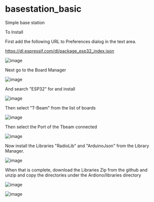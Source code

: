 # basestation_basic
Simple base station

To Install


First add the following URL to Preferences dialog in the text area.

https://dl.espressif.com/dl/package_esp32_index.json

![image](https://user-images.githubusercontent.com/76666447/155700028-118aab0e-2fb5-40c5-a9b8-be6daad6eed6.png)


Next go to the Board Manager

![image](https://user-images.githubusercontent.com/76666447/155700242-e6ea7ef3-7bb9-4f06-aba1-e2dc802f8d7f.png)


And search  "ESP32" for and install

![image](https://user-images.githubusercontent.com/76666447/155700326-f8f554a6-de36-47f0-870c-f5114f88ccab.png)

Then select "T-Beam" from the list of boards

![image](https://user-images.githubusercontent.com/76666447/155700441-fc3c3811-6dc9-43f6-9d44-347b798b3d4a.png)

Then select the Port of the Tbeam connected

![image](https://user-images.githubusercontent.com/76666447/155700744-af65e981-d03b-4432-9a32-7d14d2c4dad3.png)

Now install the Libraries "RadioLib" and "ArduinoJson" from the Library Manager.

![image](https://user-images.githubusercontent.com/76666447/155700948-97585893-1ec3-4d34-8418-ece3255efd37.png)


When that is complete, download the Libraries Zip from the github and unzip and copy the directories under the Ardiono/libraries directory

![image](https://user-images.githubusercontent.com/76666447/155701236-c647cba9-a813-4f9f-b536-a080d4334641.png)

![image](https://user-images.githubusercontent.com/76666447/155701292-06d8d4e5-e231-4dd2-ab1c-ecff74d08b21.png)





